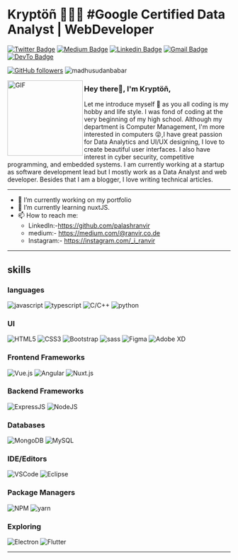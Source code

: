 <!-- 
![Kryptöñ](https://github.com/palashranvir/palashranvir/raw/master/custom%20%E2%80%93%201.png "Kryptöñ")
-->
# Kryptöñ 👨🏻‍💻 #Google Certified Data Analyst | WebDeveloper

<!--
**palashranvir/palashranvir** is a ✨ _special_ ✨ repository because its `README.md` (this file) appears on your GitHub profile.
-->
[![Twitter Badge](https://img.shields.io/badge/-madhusudanbabar-1ca0f1?style=flat-square&labelColor=1ca0f1&logo=twitter&logoColor=white&link=https://twitter.com/@MadhusudanBabar)](https://twitter.com/@MadhusudanBabar) 
[![Medium Badge](https://img.shields.io/badge/-https:/ranvir.co.de-000000?style=flat-square&labelColor=000000&logo=Medium&link=https://medium.com/@https:/ranvir.co.de/)](https://medium.com/@ranvir.co.de)
[![Linkedin Badge](https://img.shields.io/badge/-madhusudanbabar-blue?style=flat-square&logo=Linkedin&logoColor=white&link=https://www.linkedin.com/in/madhusudan-babar/)](https://www.linkedin.com/in/madhusudan-babar/) 
[![Gmail Badge](https://img.shields.io/badge/-madhusudanbabar@gmail.com-c14438?style=flat-square&logo=Gmail&logoColor=white&link=mailto:madhusudanbabar@gmail.com)](mailto:madhusudanbabar@gmail.com)
[![DevTo Badge](https://img.shields.io/badge/DEV-madhusudanbabar-000000?style=flat-square&link=https://dev.to/madhusudanbabar)](https://dev.to/madhusudanbabar)

[![GitHub followers](https://img.shields.io/github/followers/madhusudanbabar?label=Follow&style=flat-square)](https://github.com/madhusudanbabar/?tab=follow)
![madhusudanbabar](https://komarev.com/ghpvc/?username=madhusudanbabar)


<img align="left" width="170" height="170" alt="GIF" src="https://media.giphy.com/media/llarwdtFqG63IlqUR1/source.gif" />

### Hey there👋, I'm Kryptöñ,

Let me introduce myself :slightly_smiling_face: as you all coding is my hobby and life style. I was fond of coding at the very beginning of my high school. Although my department is Computer Management, I'm more interested in computers 😜,I have great passion for Data Analytics and UI/UX designing, I love to create beautiful user interfaces. I also have interest in cyber security, competitive programming, and embedded systems. I am currently working at a startup as software development lead but I mostly work as a Data Analyst and web developer. Besides that I am a blogger, I love writing technical articles.

---------------------------------------------------------------------------------------------------------------------------------------------------------------------------------


- 🔭 I’m currently working on my portfolio
- 🌱 I’m currently learning nuxtJS.
- 📫 How to reach me: 
  - LinkedIn:-https://github.com/palashranvir
  - medium:- https://medium.com/@ranvir.co.de
  - Instagram:- https://instagram.com/_i_ranvir
    

---------------------------------------------------------------------------------------------------------------------------------------------------------------------------------
## skills
### languages
![javascript](https://img.shields.io/badge/-Javascript-yellow?style=for-the-badge&logo=Javascript&logoColor=ffffff)
![typescript](https://img.shields.io/badge/-TypeScript-007ACC?style=for-the-badge&logo=TypeScript&logoColor=ffffff)
![C/C++](https://img.shields.io/badge/-C%2FC%2B%2B-blue?style=for-the-badge&logo=c&logoColor=ffffff)
![python](https://img.shields.io/badge/-python-yellow?style=for-the-badge&logo=python&logoColor=ffffff)

### UI 
![HTML5](https://img.shields.io/badge/-HTML5-E34F26?style=for-the-badge&logo=HTML5&logoColor=ffffff)
![CSS3](https://img.shields.io/badge/-CSS3-1572B6?style=for-the-badge&logo=CSS3)
![Bootstrap](https://img.shields.io/badge/-bootstrap-7010EF?style=for-the-badge&logo=bootstrap&logoColor=ffffff)
![sass](https://img.shields.io/badge/-sass-C96195?style=for-the-badge&logo=sass&logoColor=ffffff)
![Figma](https://img.shields.io/badge/figma-%23F24E1E.svg?&style=for-the-badge&logo=figma&logoColor=white)
![Adobe XD](https://img.shields.io/badge/-adobexd-450135?style=for-the-badge&logo=adobexd&logoColor=450135)

### Frontend Frameworks
<!-- 
![NuxtJS](https://img.shields.io/badge/-nuxtJS-00BF8A?style=for-the-badge&logo=nuxt.JS&logoColor=ffffff)
-->
![Vue.js](https://img.shields.io/badge/vuejs-%2335495e.svg?&style=for-the-badge&logo=vue.js&logoColor=%234FC08D)
![Angular](https://img.shields.io/badge/angular-%23DD0031.svg?&style=for-the-badge&logo=angular&logoColor=white)
![Nuxt.js](https://img.shields.io/badge/nuxtjs-%2335495e?&style=for-the-badge&logo=vue.js&logoColor=%234FC08D)
<!--
![Vue.JS](https://img.shields.io/badge/-Vue.JS-00BF8A?style=for-the-badge&logo=Vue.JS&logoColor=ffffff)
-->

### Backend Frameworks
![ExpressJS](https://img.shields.io/badge/-Express%20JS-007ACC?style=for-the-badge&logo=Express&logoColor=ffffff)
<img alt="NodeJS" src="https://img.shields.io/badge/node.js-%2343853D.svg?&style=for-the-badge&logo=node.js&logoColor=white"/>
<!-- 
![nodejs](https://img.shields.io/badge/-Node.JS-026e00?style=for-the-badge&logo=Node.JS&logoColor=ffffff) 
-->

### Databases
![MongoDB](https://img.shields.io/badge/-mongoDB-409937?style=for-the-badge&logo=MongoDB&logoColor=ffffff)
![MySQL](https://img.shields.io/badge/-mySQL-orange?style=for-the-badge&logo=mysql&logoColor=ffffff)

### IDE/Editors
![VSCode](https://img.shields.io/badge/-vscode-0873B3?style=for-the-badge&logo=visual-studio-code&logoColor=ffffff)
![Eclipse](https://img.shields.io/badge/-Eclipse-2C2255?style=for-the-badge&logo=Eclipse&logoColor=ffffff)

### Package Managers
![NPM](https://img.shields.io/badge/-npm-red?style=for-the-badge&logo=npm&logoColor=ffffff)
![yarn](https://img.shields.io/badge/-yarn-darkblue?style=for-the-badge&logo=yarn&logoColor=ffffff)

### Exploring
![Electron](https://img.shields.io/badge/-Electron%20JS-1a202c?style=for-the-badge&logo=Electron&logoColor=ffffff)
![Flutter](https://img.shields.io/badge/-Flutter-007ACC?style=for-the-badge&logo=Flutter)

---------------------------------------------------------------------------------------------------------------------------------------------------------------------------------
